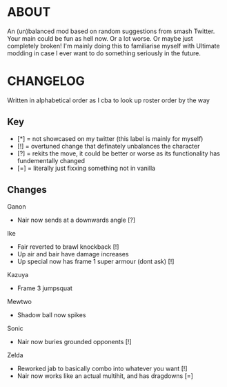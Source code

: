 # ABOUT

An (un)balanced mod based on random suggestions from smash Twitter. Your main could be fun as hell now. Or a lot worse. Or maybe just completely broken! I'm mainly doing this to familiarise myself with Ultimate modding in case I ever want to do something seriously in the future.

# CHANGELOG

Written in alphabetical order as I cba to look up roster order by the way

## Key

- [*] = not showcased on my twitter (this label is mainly for myself)
- [!] = overtuned change that definately unbalances the character
- [?] = rekits the move, it could be better or worse as its functionality has fundementally changed
- [=] = literally just fixxing something not in vanilla


## Changes




Ganon
- Nair now sends at a downwards angle [?]

Ike
- Fair reverted to brawl knockback [!]
- Up air and bair have damage increases
- Up special now has frame 1 super armour (dont ask) [!]

Kazuya
- Frame 3 jumpsquat

Mewtwo
- Shadow ball now spikes

Sonic
- Nair now buries grounded opponents [!]

Zelda
- Reworked jab to basically combo into whatever you want [!]
- Nair now works like an actual multihit, and has dragdowns [=]